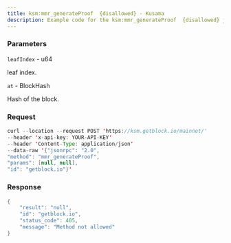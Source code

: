 ```yaml
---
title: ksm:mmr_generateProof  {disallowed} - Kusama
description: Example code for the ksm:mmr_generateProof  {disallowed} json-rpc method. Сomplete guide on how to use ksm:mmr_generateProof  {disallowed} json-rpc in GetBlock.io Web3 documentation.
---
```


### Parameters


`leafIndex` - u64

leaf index.

`at` - BlockHash

Hash of the block.

### Request

``` java
curl --location --request POST 'https://ksm.getblock.io/mainnet/' 
--header 'x-api-key: YOUR-API-KEY' 
--header 'Content-Type: application/json' 
--data-raw '{"jsonrpc": "2.0",
"method": "mmr_generateProof",
"params": [null, null],
"id": "getblock.io"}'
```

###  Response

``` java
{
    "result": "null",
    "id": "getblock.io",
    "status_code": 405,
    "message": "Method not allowed"
}
```

